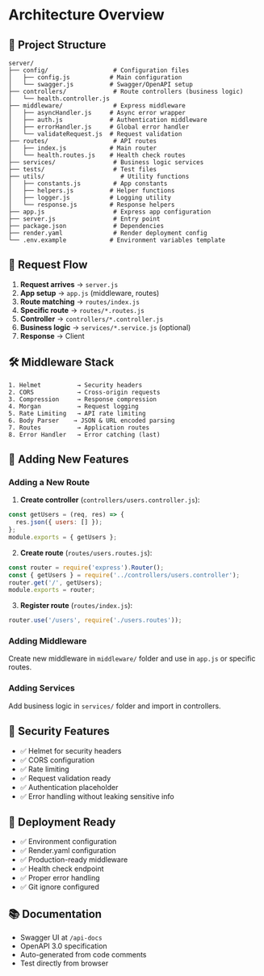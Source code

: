 # Architecture Overview

## 📐 Project Structure

```
server/
├── config/                  # Configuration files
│   ├── config.js           # Main configuration
│   └── swagger.js          # Swagger/OpenAPI setup
├── controllers/             # Route controllers (business logic)
│   └── health.controller.js
├── middleware/              # Express middleware
│   ├── asyncHandler.js     # Async error wrapper
│   ├── auth.js             # Authentication middleware
│   ├── errorHandler.js     # Global error handler
│   └── validateRequest.js  # Request validation
├── routes/                  # API routes
│   ├── index.js            # Main router
│   └── health.routes.js    # Health check routes
├── services/                # Business logic services
├── tests/                   # Test files
├── utils/                     # Utility functions
│   ├── constants.js         # App constants
│   ├── helpers.js          # Helper functions
│   ├── logger.js           # Logging utility
│   └── response.js         # Response helpers
├── app.js                   # Express app configuration
├── server.js                # Entry point
├── package.json             # Dependencies
├── render.yaml              # Render deployment config
└── .env.example            # Environment variables template
```

## 🔄 Request Flow

1. **Request arrives** → `server.js`
2. **App setup** → `app.js` (middleware, routes)
3. **Route matching** → `routes/index.js`
4. **Specific route** → `routes/*.routes.js`
5. **Controller** → `controllers/*.controller.js`
6. **Business logic** → `services/*.service.js` (optional)
7. **Response** → Client

## 🛠️ Middleware Stack

```
1. Helmet          → Security headers
2. CORS            → Cross-origin requests
3. Compression     → Response compression
4. Morgan          → Request logging
5. Rate Limiting   → API rate limiting
6. Body Parser    → JSON & URL encoded parsing
7. Routes          → Application routes
8. Error Handler   → Error catching (last)
```

## 📝 Adding New Features

### Adding a New Route

1. **Create controller** (`controllers/users.controller.js`):
```javascript
const getUsers = (req, res) => {
  res.json({ users: [] });
};
module.exports = { getUsers };
```

2. **Create route** (`routes/users.routes.js`):
```javascript
const router = require('express').Router();
const { getUsers } = require('../controllers/users.controller');
router.get('/', getUsers);
module.exports = router;
```

3. **Register route** (`routes/index.js`):
```javascript
router.use('/users', require('./users.routes'));
```

### Adding Middleware

Create new middleware in `middleware/` folder and use in `app.js` or specific routes.

### Adding Services

Add business logic in `services/` folder and import in controllers.

## 🔐 Security Features

- ✅ Helmet for security headers
- ✅ CORS configuration
- ✅ Rate limiting
- ✅ Request validation ready
- ✅ Authentication placeholder
- ✅ Error handling without leaking sensitive info

## 🚀 Deployment Ready

- ✅ Environment configuration
- ✅ Render.yaml configuration
- ✅ Production-ready middleware
- ✅ Health check endpoint
- ✅ Proper error handling
- ✅ Git ignore configured

## 📚 Documentation

- Swagger UI at `/api-docs`
- OpenAPI 3.0 specification
- Auto-generated from code comments
- Test directly from browser

